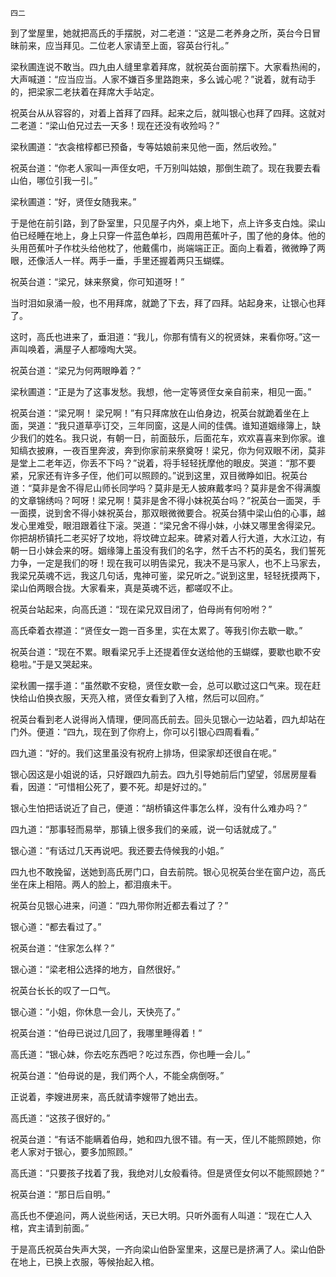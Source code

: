     四二 

   到了堂屋里，她就把高氏的手摆脱，对二老道：“这是二老养身之所，英台今日冒昧前来，应当拜见。二位老人家请至上面，容英台行礼。”

   梁秋圃连说不敢当。四九由人缝里拿着拜席，就祝英台面前摆下。大家看热闹的，大声喊道：“应当应当。人家不嫌百多里路跑来，多么诚心呢？”说着，就有动手的，把梁家二老扶着在拜席大手站定。

   祝英台从从容容的，对着上首拜了四拜。起来之后，就叫银心也拜了四拜。这就对二老道：“梁山伯兄过去一天多！现在还没有收殓吗？”

   梁秋圃道：“衣衾棺椁都已预备，专等姑娘前来见他一面，然后收殓。”

   祝英台道：“你老人家叫一声侄女吧，千万别叫姑娘，那倒生疏了。现在我要去看山伯，哪位引我一引。”

   梁秋圃道：“好，贤侄女随我来。”

   于是他在前引路，到了卧室里，只见屋子内外，桌上地下，点上许多支白烛。梁山伯已经睡在地上，身上只穿一件蓝色单衫，四周用芭蕉叶子，围了他的身体。他的头用芭蕉叶子作枕头给他枕了，他戴儒巾，尚端端正正。面向上看着，微微睁了两眼，还像活人一样。两手一垂，手里还握着两只玉蝴蝶。

   祝英台道：“梁兄，妹来祭奠，你可知道呀！”

   当时泪如泉涌一般，也不用拜席，就跪了下去，拜了四拜。站起身来，让银心也拜了。

   这时，高氏也进来了，垂泪道：“我儿，你那有情有义的祝贤妹，来看你呀。”这一声叫唤着，满屋子人都嚎啕大哭。

   祝英台道：“梁兄为何两眼睁着？”

   梁秋圃道：“正是为了这事发愁。我想，他一定等贤侄女亲自前来，相见一面。”

   祝英台道：“梁兄啊！ 梁兄啊！”有只拜席放在山伯身边，祝英台就跪着坐在上面，哭道：“我只道草亭订交，三年同窗，这是人间的佳偶。谁知道姻缘簿上，缺少我们的姓名。我只说，有朝一日，前面鼓乐，后面花车，欢欢喜喜来到你家。谁知缟衣披麻，一夜百里奔波，奔到你家前来祭奠呀！梁兄，你为何双眼不闭，莫非是堂上二老年迈，你丢不下吗？”说着，将手轻轻抚摩他的眼皮。哭道：“那不要紧，兄家还有许多子侄，他们可以照顾的。”说到这里，双目微睁如旧。祝英台道：“莫非是舍不得尼山师长同学吗？莫非是无人披麻戴孝吗？莫非是舍不得满腹的文章锦绣吗？呵呀！梁兄啊！莫非是舍不得小妹祝英台吗？”祝英台一面哭，手一面摸，说到舍不得小妹祝英台，那双眼微微要合。祝英台猜中梁山伯的心事，越发心里难受，眼泪跟着往下滚。哭道：“梁兄舍不得小妹，小妹又哪里舍得梁兄。你把胡桥镇托二老买好了坟地，将坟碑立起来。碑紧对着人行大道，大水江边，有朝一日小妹会来的呀。姻缘簿上虽没有我们的名字，然千古不朽的英名，我们誓死力争，一定是我们的呀！现在我可以明告梁兄，我决不是马家人，也不上马家去，我梁兄英魂不远，我这几句话，鬼神可鉴，梁兄听之。”说到这里，轻轻抚摸两下，梁山伯两眼合拢。大家看来，真是英魂不远，都嗟叹不止。

   祝英台站起来，向高氏道：“现在梁兄双目闭了，伯母尚有何吩咐？”

   高氏牵着衣襟道：“贤侄女一跑一百多里，实在太累了。等我引你去歇一歇。”

   祝英台道：“现在不累。眼看梁兄手上还提着侄女送给他的玉蝴蝶，要歇也歇不安稳啦。”于是又哭起来。

   梁秋圃一摆手道：“虽然歇不安稳，贤侄女歇一会，总可以歇过这口气来。现在赶快给山伯换衣服，天亮入棺，贤侄女看到了入棺，然后可以回府。”

   祝英台看到老人说得尚入情理，便同高氏前去。回头见银心一边站着，四九却站在门外。便道：“四九，现在到了你府上，你可以引银心四周看看。”

   四九道：“好的。我们这里虽没有祝府上排场，但梁家却还很自在呢。”

   银心因这是小姐说的话，只好跟四九前去。四九引导她前后门望望，邻居房屋看看，因道：“可惜相公死了，要不死。却是好过的。”

   银心生怕把话说近了自己，便道：“胡桥镇这件事怎么样，没有什么难办吗？”

   四九道：“那事轻而易举，那镇上很多我们的亲戚，说一句话就成了。”

   银心道：“有话过几天再说吧。我还要去侍候我的小姐。”

   四九也不敢挽留，送她到高氏房门口，自去前院。银心见祝英台坐在窗户边，高氏坐在床上相陪。两人的脸上，都泪痕未干。

   祝英台见银心进来，问道：“四九带你附近都去看过了？”

   银心道：“都去看过了。”

   祝英台道：“住家怎么样？”

   银心道：“梁老相公选择的地方，自然很好。”

   祝英台长长的叹了一口气。

   银心道：“小姐，你休息一会儿，天快亮了。”

   祝英台道：“伯母已说过几回了，我哪里睡得着！”

   高氏道：“银心妹，你去吃东西吧？吃过东西，你也睡一会儿。”

   祝英台道：“伯母说的是，我们两个人，不能全病倒呀。”

   正说着，李嫂进房来，高氏就请李嫂带了她出去。

   高氏道：“这孩子很好的。”

   祝英台道：“有话不能瞒着伯母，她和四九很不错。有一天，侄儿不能照顾她，你老人家对于银心，要多加照顾。”

   高氏道：“只要孩子找着了我，我绝对儿女般看待。但是贤侄女何以不能照顾她？”

   祝英台道：“那日后自明。”

   高氏也不便追问，两人说些闲话，天已大明。只听外面有人叫道：“现在亡人入棺，宾主请到前面。”

   于是高氏祝英台失声大哭，一齐向梁山伯卧室里来，这屋已是挤满了人。梁山伯卧在地上，已换上衣服，等候抬起入棺。

